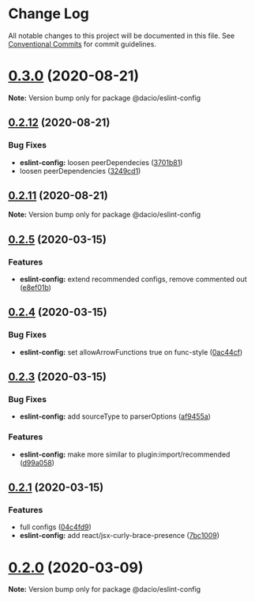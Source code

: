 # Change Log

All notable changes to this project will be documented in this file.
See [Conventional Commits](https://conventionalcommits.org) for commit guidelines.

# [0.3.0](https://github.com/dacioromero/js-config/compare/v0.2.13...v0.3.0) (2020-08-21)

**Note:** Version bump only for package @dacio/eslint-config





## [0.2.12](https://github.com/dacioromero/js-config/compare/v0.2.11...v0.2.12) (2020-08-21)


### Bug Fixes

* **eslint-config:** loosen peerDependecies ([3701b81](https://github.com/dacioromero/js-config/commit/3701b8161b3b38b39033dd38bc9d39b17f28f540))
* loosen peerDependencies ([3249cd1](https://github.com/dacioromero/js-config/commit/3249cd1fd18a79793167d50bd61726540021c52c))





## [0.2.11](https://github.com/dacioromero/js-config/compare/v0.2.10...v0.2.11) (2020-08-21)

**Note:** Version bump only for package @dacio/eslint-config





## [0.2.5](https://github.com/dacioromero/js-config/compare/v0.2.4...v0.2.5) (2020-03-15)

### Features

- **eslint-config:** extend recommended configs, remove commented out ([e8ef01b](https://github.com/dacioromero/js-config/commit/e8ef01bac4ea376814bc5b686cdbe4b907e6c0b4))

## [0.2.4](https://github.com/dacioromero/js-config/compare/v0.2.3...v0.2.4) (2020-03-15)

### Bug Fixes

- **eslint-config:** set allowArrowFunctions true on func-style ([0ac44cf](https://github.com/dacioromero/js-config/commit/0ac44cf5536d231c0383c45ce05a73dcd571433d))

## [0.2.3](https://github.com/dacioromero/js-config/compare/v0.2.2...v0.2.3) (2020-03-15)

### Bug Fixes

- **eslint-config:** add sourceType to parserOptions ([af9455a](https://github.com/dacioromero/js-config/commit/af9455a5f1afaaa4e3700e940041b1bee4efe85f))

### Features

- **eslint-config:** make more similar to plugin:import/recommended ([d99a058](https://github.com/dacioromero/js-config/commit/d99a058e2699df00323f7947ee1633af194c9063))

## [0.2.1](https://github.com/dacioromero/js-config/compare/v0.2.0...v0.2.1) (2020-03-15)

### Features

- full configs ([04c4fd9](https://github.com/dacioromero/js-config/commit/04c4fd9e7cbd871df430cd9e91da04cb2ea43c20))
- **eslint-config:** add react/jsx-curly-brace-presence ([7bc1009](https://github.com/dacioromero/js-config/commit/7bc1009c6065f9bcf31d55aa5417bf0f24d7a41a))

# [0.2.0](https://github.com/dacioromero/js-config/compare/v0.1.0...v0.2.0) (2020-03-09)

**Note:** Version bump only for package @dacio/eslint-config
